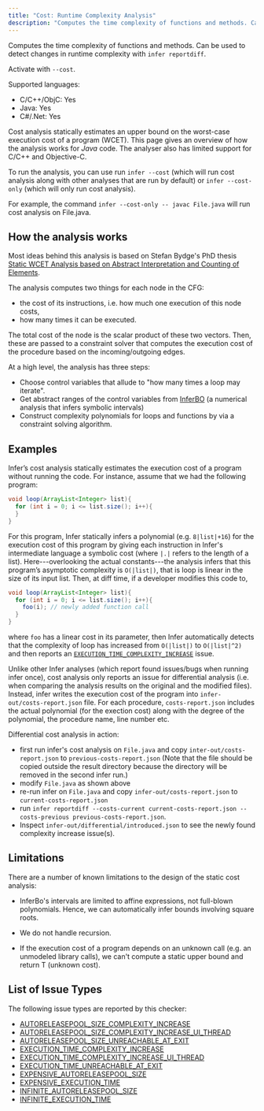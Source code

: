 ```yaml
---
title: "Cost: Runtime Complexity Analysis"
description: "Computes the time complexity of functions and methods. Can be used to detect changes in runtime complexity with `infer reportdiff`."
---
```


Computes the time complexity of functions and methods. Can be used to detect changes in runtime complexity with `infer reportdiff`.

Activate with `--cost`.

Supported languages:
- C/C++/ObjC: Yes
- Java: Yes
- C#/.Net: Yes

Cost analysis statically estimates an upper bound on the worst-case execution cost of a program (WCET). This page gives an overview of how the analysis works for *Java* code. The analyser also has limited support for C/C++ and Objective-C.

To run the analysis, you can use run `infer --cost` (which will run cost analysis along with other
analyses that are run by default) or `infer --cost-only` (which will only run cost analysis).

For example, the command `infer --cost-only -- javac File.java` will run
cost analysis on File.java.


## How the analysis works


Most ideas behind this analysis is based on Stefan Bydge's PhD thesis [Static WCET Analysis based on Abstract Interpretation and Counting of Elements](https://www.semanticscholar.org/paper/Static-WCET-Analysis-Based-on-Abstract-and-Counting-Bygde/ee5157164d497725c1f42dc6c475a59a87c99957).

The analysis computes two things for each node in the CFG:
- the cost of its instructions, i.e. how much one execution of this node costs,
- how many times it can be executed.

The total cost of the node is the scalar product of these two vectors. Then, these are passed to a constraint solver that computes the execution cost of the procedure based on the incoming/outgoing edges.


At a high level, the analysis has three steps:
- Choose control variables that allude to "how many times a loop may iterate".
- Get abstract ranges of the control variables from [InferBO](/docs/next/checker-bufferoverrun) (a numerical analysis that infers symbolic intervals)
- Construct complexity polynomials for loops and functions by via a constraint solving algorithm.



## Examples

Infer’s cost analysis statically estimates the execution cost of a
program without running the code. For instance, assume that we had the
following program:

```java
void loop(ArrayList<Integer> list){
  for (int i = 0; i <= list.size(); i++){
  }
}
```

For this program, Infer statically infers a polynomial (e.g. `8|list|+16`) for the execution cost of this program by giving each instruction in Infer's intermediate language a symbolic cost (where `|.|` refers to the length of a list). Here---overlooking the actual constants---the analysis infers that this program’s asymptotic complexity is `O(|list|)`, that is loop is linear in the size of its input list. Then, at diff time, if a developer modifies this code to,

```java
void loop(ArrayList<Integer> list){
  for (int i = 0; i <= list.size(); i++){
    foo(i); // newly added function call
  }
}
```

where `foo` has a linear cost in its parameter, then Infer automatically detects that the complexity of loop has increased from `O(|list|)` to `O(|list|^2)` and then reports an [`EXECUTION_TIME_COMPLEXITY_INCREASE`](/docs/next/all-issue-types#execution_time_complexity_increase) issue.



Unlike other Infer analyses (which report found issues/bugs when running infer once), cost analysis only reports an issue for differential analysis (i.e. when comparing the analysis results on the original and the modified files). Instead, infer writes the execution cost of the program into `infer-out/costs-report.json` file. For each procedure, `costs-report.json` includes the actual polynomial (for the exection cost) along with the degree of the polynomial, the procedure name, line number etc.

Differential cost analysis in action:
- first run infer's cost analysis on `File.java` and copy `inter-out/costs-report.json` to `previous-costs-report.json` (Note that the file should be copied outside the result directory because the directory will be removed in the second infer run.)
- modify `File.java` as shown above
- re-run infer on `File.java` and copy `infer-out/costs-report.json` to `current-costs-report.json`
- run `infer reportdiff --costs-current current-costs-report.json --costs-previous previous-costs-report.json`.
- Inspect `infer-out/differential/introduced.json` to see the newly found complexity increase issue(s).


## Limitations

There are a number of known limitations to the design of the static cost analysis:

- InferBo's intervals are limited to affine expressions, not full-blown polynomials. Hence, we can automatically infer bounds involving square roots.

- We do not handle recursion.

- If the execution cost of a program depends on an unknown call (e.g. an unmodeled library calls), we can't compute a static upper bound and return T (unknown cost).


## List of Issue Types

The following issue types are reported by this checker:
- [AUTORELEASEPOOL_SIZE_COMPLEXITY_INCREASE](/docs/next/all-issue-types#autoreleasepool_size_complexity_increase)
- [AUTORELEASEPOOL_SIZE_COMPLEXITY_INCREASE_UI_THREAD](/docs/next/all-issue-types#autoreleasepool_size_complexity_increase_ui_thread)
- [AUTORELEASEPOOL_SIZE_UNREACHABLE_AT_EXIT](/docs/next/all-issue-types#autoreleasepool_size_unreachable_at_exit)
- [EXECUTION_TIME_COMPLEXITY_INCREASE](/docs/next/all-issue-types#execution_time_complexity_increase)
- [EXECUTION_TIME_COMPLEXITY_INCREASE_UI_THREAD](/docs/next/all-issue-types#execution_time_complexity_increase_ui_thread)
- [EXECUTION_TIME_UNREACHABLE_AT_EXIT](/docs/next/all-issue-types#execution_time_unreachable_at_exit)
- [EXPENSIVE_AUTORELEASEPOOL_SIZE](/docs/next/all-issue-types#expensive_autoreleasepool_size)
- [EXPENSIVE_EXECUTION_TIME](/docs/next/all-issue-types#expensive_execution_time)
- [INFINITE_AUTORELEASEPOOL_SIZE](/docs/next/all-issue-types#infinite_autoreleasepool_size)
- [INFINITE_EXECUTION_TIME](/docs/next/all-issue-types#infinite_execution_time)

